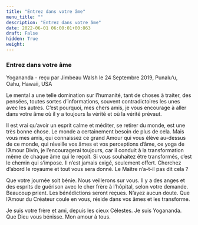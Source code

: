 ```yaml
---
title: "Entrez dans votre âme"
menu_title: ""
description: "Entrez dans votre âme"
date: 2022-06-01 06:00:01+00:863
draft: False
hidden: True
weight:
---
```

### Entrez dans votre âme

Yogananda - reçu par Jimbeau Walsh le 24 Septembre 2019, Punalu’u, Oahu, Hawaii, USA

Le mental a une telle domination sur l’humanité, tant de choses à traiter, des pensées, toutes sortes d’informations, souvent contradictoires les unes avec les autres. C’est pourquoi, mes chers amis, je vous encourage à aller dans votre âme où il y a toujours la vérité et où la vérité prévaut.

Il est vrai qu’avoir un esprit calme et méditer, se retirer du monde, est une très bonne chose. Le monde a certainement besoin de plus de cela. Mais vous mes amis, qui connaissez ce grand Amour qui vous élève au-dessus de ce monde, qui réveille vos âmes et vos perceptions d’âme, ce yoga de l’Amour Divin, je l’encouragerai toujours, car il conduit à la transformation même de chaque âme qui le reçoit. Si vous souhaitez être transformés, c’est le chemin qui s’impose. Il n’est jamais exigé, seulement offert. Cherchez d’abord le royaume et tout vous sera donné. Le Maître n’a-t-il pas dit cela ?

Que votre journée soit bénie. Nous veillerons sur vous. Il y a des anges et des esprits de guérison avec le cher frère à l’hôpital, selon votre demande. Beaucoup prient. Les bénédictions seront reçues. N’ayez aucun doute. Que l’Amour du Créateur coule en vous, réside dans vos âmes et les transforme.

Je suis votre frère et ami, depuis les cieux Célestes. Je suis Yogananda. Que Dieu vous bénisse. Mon amour à tous.



